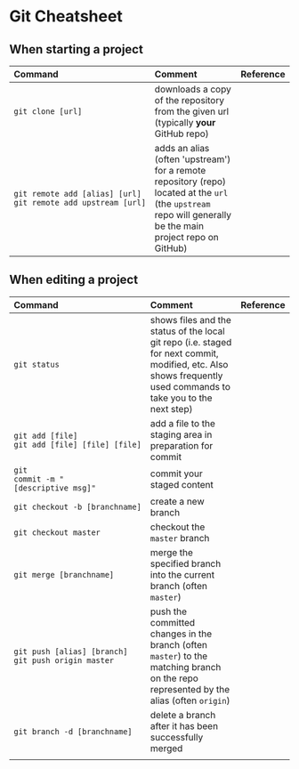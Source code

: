 


# Git Cheatsheet

## When starting a project

|Command|Comment|Reference
|:---|:---|:---|
|<code>git&nbsp;clone&nbsp;[url]</code>|downloads a copy of the repository from the given url (typically **your** GitHub repo)||
|<code>git&nbsp;remote&nbsp;add&nbsp;[alias]&nbsp;[url]</code><br><code>git&nbsp;remote&nbsp;add&nbsp;upstream&nbsp;[url]</code>|adds an alias (often 'upstream') for a remote repository (repo) located at the `url` (the `upstream` repo will generally be the main project repo on GitHub)||

## When editing a project

|Command|Comment|Reference|
|:---|:---|:---|
|<code>git&nbsp;status</code>|shows files and the status of the local git repo (i.e. staged for next commit, modified, etc. Also shows frequently used commands to take you to the next step) ||
|<code>git&nbsp;add&nbsp;[file]</code><br><code>git&nbsp;add&nbsp;[file]&nbsp;[file]&nbsp;[file]</code>|add a file to the staging area in preparation for commit||
|<code>git commit&nbsp;-m&nbsp;"[descriptive&nbsp;msg]"</code>|commit your staged content||
|<code>git&nbsp;checkout&nbsp;-b&nbsp;[branchname]</code>|create a new branch||
|<code>git&nbsp;checkout&nbsp;master</code>|checkout the `master` branch||
|<code>git&nbsp;merge&nbsp;[branchname]</code>|merge the specified branch into the current branch (often `master`)||
|<code>git&nbsp;push&nbsp;[alias]&nbsp;[branch]</code><br><code>git&nbsp;push&nbsp;origin&nbsp;master</code>|push the committed changes in the branch (often `master`) to the matching branch on the repo represented by the alias (often `origin`) ||
|<code>git&nbsp;branch&nbsp;-d&nbsp;[branchname]</code>|delete a branch after it has been successfully merged||
||||
